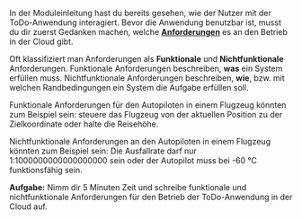 In der Moduleinleitung hast du bereits gesehen, wie der Nutzer mit der ToDo-Anwendung interagiert. Bevor die Anwendung benutzbar ist, musst du dir zuerst Gedanken machen, welche **[Anforderungen](https://de.wikipedia.org/wiki/Anforderung_%28Informatik%29)** es an den Betrieb in der Cloud gibt.

Oft klassifiziert man Anforderungen als **Funktionale** und **Nichtfunktionale** Anforderungen. Funktionale Anforderungen beschreiben, **was** ein System erfüllen muss. Nichtfunktionale Anforderungen beschreiben, **wie**, bzw. mit welchen Randbedingungen ein System die Aufgabe erfüllen soll.

Funktionale Anforderungen für den Autopiloten in einem Flugzeug könnten zum Beispiel sein: steuere das Flugzeug von der aktuellen Position zu der Zielkoordinate oder halte die Reisehöhe.

Nichtfunktionale Anforderungen an den Autopiloten in einem Flugzeug könnten zum Beispiel sein: Die Ausfallrate darf nur 1:1000000000000000000 sein oder der Autopilot muss bei -60 °C funktionsfähig sein.


**Aufgabe:**
Nimm dir 5 Minuten Zeit und schreibe funktionale und nichtfunktionale Anforderungen für den Betrieb der ToDo-Anwendung in der Cloud auf.